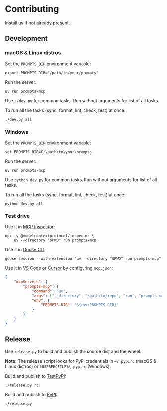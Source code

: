 # Contributing

Install [uv](https://docs.astral.sh/uv/getting-started/installation/)
if not already present.

## Development

### macOS & Linux distros

Set the `PROMPTS_DIR` environment variable:

    export PROMPTS_DIR="/path/to/your/prompts"

Run the server:

    uv run prompts-mcp

Use `./dev.py` for common tasks. Run without arguments for list of all tasks.

To run all the tasks (sync, format, lint, check, test) at once:

    ./dev.py all

### Windows

Set the `PROMPTS_DIR` environment variable:

    set PROMPTS_DIR=C:\path\to\your\prompts

Run the server:

    uv run prompts-mcp

Use `python dev.py` for common tasks. Run without arguments for list of all tasks.

To run all the tasks (sync, format, lint, check, test) at once:

    python dev.py all

### Test drive

Use it in [MCP Inspector](https://modelcontextprotocol.io/docs/tools/inspector):

    npx -y @modelcontextprotocol/inspector \
        uv --directory "$PWD" run prompts-mcp

Use it in [Goose CLI](https://block.github.io/goose/docs/quickstart):

    goose session --with-extension "uv --directory "$PWD" run prompts-mcp"

Use it in [VS Code](https://code.visualstudio.com/docs/copilot/customization/mcp-servers#_add-an-mcp-server) or [Cursor](https://cursor.com/docs/context/mcp#using-mcpjson) by configuring `mcp.json`:

```json
{
    "mcpServers": {
        "prompts-mcp": {
            "command": "uv",
            "args": ["--directory", "/path/to/repo", "run", "prompts-mcp"],
            "env": {
                "PROMPTS_DIR": "${env:PROMPTS_DIR}"
            }
        }
    }
}
```

## Release

Use `release.py` to build and publish the source dist and the wheel.

**Note:** The release script looks for PyPI credentials in `~/.pypirc`
(macOS & Linux distros) or `%USERPROFILE%\.pypirc` (Windows).

Build and publish to [TestPyPI](https://test.pypi.org/project/prompts-mcp/):

    ./release.py rc

Build and publish to [PyPI](https://pypi.org/project/prompts-mcp/):

    ./release.py
